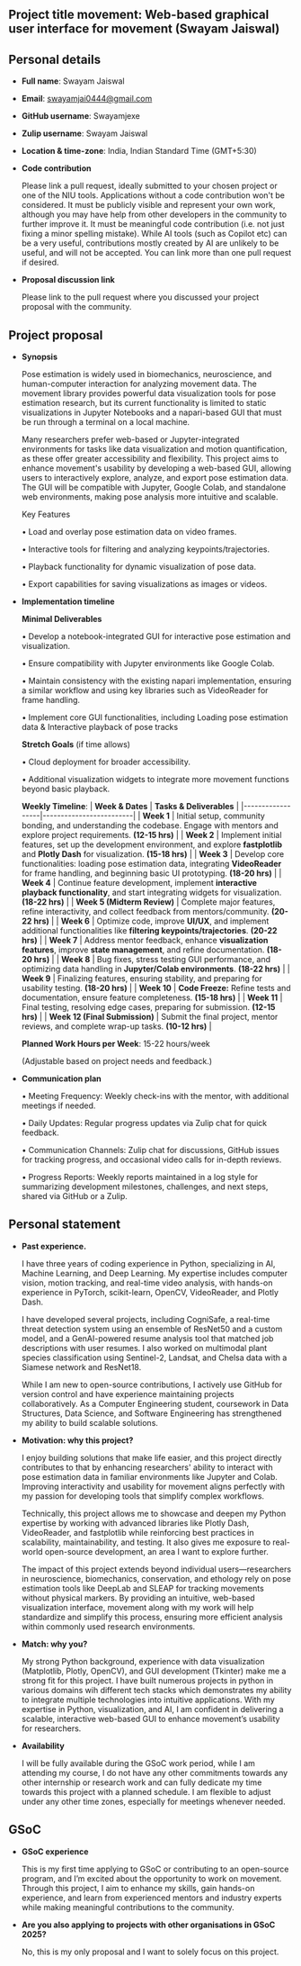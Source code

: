 ## Project title movement: Web-based graphical user interface for movement (Swayam Jaiswal)


## Personal details
- **Full name**: Swayam Jaiswal
- **Email**: swayamjai0444@gmail.com
- **GitHub username**: Swayamjexe
- **Zulip username**: Swayam Jaiswal
- **Location & time-zone**: India, Indian Standard Time (GMT+5:30)
- **Code contribution**

    Please link a pull request, ideally submitted to your chosen project or one of the NIU tools. Applications without a code contribution won't be considered. It must be publicly visible and represent your own work, although you may have help from other developers in the community to further improve it. It must be meaningful code contribution (i.e. not just fixing a minor spelling mistake). While AI tools (such as Copilot etc) can be a very useful, contributions mostly created by AI are unlikely to be useful, and will not be accepted. You can link more than one pull request if desired.

- **Proposal discussion link**

    Please link to the pull request where you discussed your project proposal with the community. 

## Project proposal 
- **Synopsis**
  
    Pose estimation is widely used in biomechanics, neuroscience, and human-computer interaction for analyzing movement data. The movement library provides powerful data visualization tools for pose estimation research, but its current functionality is limited to static visualizations in Jupyter Notebooks and a napari-based GUI that must be run through a terminal on a local machine.
    
    Many researchers prefer web-based or Jupyter-integrated environments for tasks like data visualization and motion quantification, as these offer greater accessibility and flexibility. This project aims to enhance movement's usability by developing a web-based GUI, allowing users to interactively explore, analyze, and export pose estimation data. The GUI will be compatible with Jupyter, Google Colab, and standalone web environments, making pose analysis more intuitive and scalable.

    Key Features
    
    •	Load and overlay pose estimation data on video frames.
    
    •	Interactive tools for filtering and analyzing keypoints/trajectories.
    
    •	Playback functionality for dynamic visualization of pose data.
    
    •	Export capabilities for saving visualizations as images or videos.




- **Implementation timeline**

    **Minimal Deliverables**
      
    •	Develop a notebook-integrated GUI for interactive pose estimation and visualization.
    
    •	Ensure compatibility with Jupyter environments like Google Colab.
    
    •	Maintain consistency with the existing napari implementation, ensuring a similar workflow and using key libraries such as VideoReader for frame handling.
    
    •	Implement core GUI functionalities, including 	Loading pose estimation data  &	Interactive playback of pose tracks
    
    **Stretch Goals** (if time allows)
  
    •	Cloud deployment for broader accessibility.
    
    •	Additional visualization widgets to integrate more movement functions beyond basic playback.


    **Weekly Timeline**:
      | **Week & Dates** | **Tasks & Deliverables** |
    |------------------|-------------------------|
    | **Week 1** | Initial setup, community bonding, and understanding the codebase. Engage with mentors and explore project requirements. **(12-15 hrs)** |
    | **Week 2** | Implement initial features, set up the development environment, and explore **fastplotlib** and **Plotly Dash** for visualization. **(15-18 hrs)** |
    | **Week 3** | Develop core functionalities: loading pose estimation data, integrating **VideoReader** for frame handling, and beginning basic UI prototyping. **(18-20 hrs)** |
    | **Week 4** | Continue feature development, implement **interactive playback functionality**, and start integrating widgets for visualization. **(18-22 hrs)** |
    | **Week 5 (Midterm Review)** | Complete major features, refine interactivity, and collect feedback from mentors/community. **(20-22 hrs)** |
    | **Week 6** | Optimize code, improve **UI/UX**, and implement additional functionalities like **filtering keypoints/trajectories**. **(20-22 hrs)** |
    | **Week 7** | Address mentor feedback, enhance **visualization features**, improve **state management**, and refine documentation. **(18-20 hrs)** |
    | **Week 8** | Bug fixes, stress testing GUI performance, and optimizing data handling in **Jupyter/Colab environments**. **(18-22 hrs)** |
    | **Week 9** | Finalizing features, ensuring stability, and preparing for usability testing. **(18-20 hrs)** |
    | **Week 10** | **Code Freeze:** Refine tests and documentation, ensure feature completeness. **(15-18 hrs)** |
    | **Week 11** | Final testing, resolving edge cases, preparing for submission. **(12-15 hrs)** |
    | **Week 12  (Final Submission)** | Submit the final project, mentor reviews, and complete wrap-up tasks. **(10-12 hrs)** |


    **Planned Work Hours per Week**: 15-22 hours/week
  
    (Adjustable based on project needs and feedback.)


- **Communication plan**
  
    •	Meeting Frequency: Weekly check-ins with the mentor, with additional meetings if needed.
      
    •	Daily Updates: Regular progress updates via Zulip chat for quick feedback.
    
    •	Communication Channels: Zulip chat for discussions, GitHub issues for tracking progress, and occasional video calls for in-depth reviews.
    
    •	Progress Reports: Weekly reports maintained in a log style for summarizing development milestones, challenges, and next steps, shared via GitHub or a Zulip.



## Personal statement


- **Past experience.** 

    I have three years of coding experience in Python, specializing in AI, Machine Learning, and Deep Learning. My expertise includes computer vision, motion tracking, and real-time video analysis, with hands-on experience in PyTorch, scikit-learn, OpenCV, VideoReader, and Plotly Dash.
      
    I have developed several projects, including CogniSafe, a real-time threat detection system using an ensemble of ResNet50 and a custom model, and a GenAI-powered resume analysis tool that matched job descriptions with user resumes. I also worked on multimodal plant species classification using Sentinel-2, Landsat, and Chelsa data with a Siamese network and ResNet18.
    
    While I am new to open-source contributions, I actively use GitHub for version control and have experience maintaining projects collaboratively. As a Computer Engineering student, coursework in Data Structures, Data Science, and Software Engineering has strengthened my ability to build scalable solutions.

- **Motivation: why this project?**

    I enjoy building solutions that make life easier, and this project directly contributes to that by enhancing researchers' ability to interact with pose estimation data in familiar environments like Jupyter and Colab. Improving interactivity and usability for movement aligns perfectly with my passion for developing tools that simplify complex workflows.
      
    Technically, this project allows me to showcase and deepen my Python expertise by working with advanced libraries like Plotly Dash, VideoReader, and fastplotlib while reinforcing best practices in scalability, maintainability, and testing. It also gives me exposure to real-world open-source development, an area I want to explore further.
    
    The impact of this project extends beyond individual users—researchers in neuroscience, biomechanics, conservation, and ethology rely on pose estimation tools like DeepLab and SLEAP for tracking movements without physical markers. By providing an intuitive, web-based visualization interface, movement along with my work will help standardize and simplify this process, ensuring more efficient analysis within commonly used research environments.

- **Match: why you?**

    My strong Python background, experience with data visualization (Matplotlib, Plotly, OpenCV), and GUI development (Tkinter) make me a strong fit for this project. I have built numerous projects in python in various domains wih different tech stacks which demonstrates my ability to integrate multiple technologies into intuitive applications. With my expertise in Python, visualization, and AI, I am confident in delivering a scalable, interactive web-based GUI to enhance movement’s usability for researchers.

- **Availability**

    I will be fully available during the GSoC work period, while I am attending my course, I do not have any other commitments towards any other internship or research work and can fully dedicate my time towards this project with a planned schedule. I am flexible to adjust under any other time zones, especially for meetings whenever needed.   

    

## GSoC

- **GSoC experience**

    This is my first time applying to GSoC or contributing to an open-source program, and I’m excited about the opportunity to work on movement. Through this project, I aim to enhance my skills, gain hands-on experience, and learn from experienced mentors and industry experts while making meaningful contributions to the community.

- **Are you also applying to projects with other organisations in GSoC 2025?**

    No, this is my only proposal and I want to solely focus on this project.
